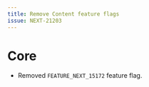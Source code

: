```yaml
---
title: Remove Content feature flags
issue: NEXT-21203
---
```

# Core
* Removed `FEATURE_NEXT_15172` feature flag.
